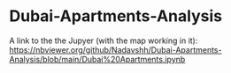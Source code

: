 # Dubai-Apartments-Analysis

A link to the the Jupyer (with the map working in it):
https://nbviewer.org/github/Nadavshh/Dubai-Apartments-Analysis/blob/main/Dubai%20Apartments.ipynb
